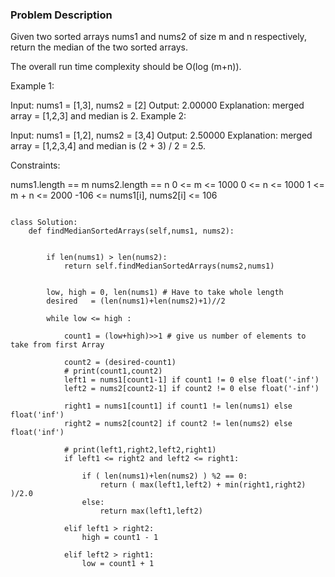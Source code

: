 ### Problem Description

Given two sorted arrays nums1 and nums2 of size m and n respectively, return the median of the two sorted arrays.

The overall run time complexity should be O(log (m+n)).

 

Example 1:

Input: nums1 = [1,3], nums2 = [2]
Output: 2.00000
Explanation: merged array = [1,2,3] and median is 2.
Example 2:

Input: nums1 = [1,2], nums2 = [3,4]
Output: 2.50000
Explanation: merged array = [1,2,3,4] and median is (2 + 3) / 2 = 2.5.
 

Constraints:

nums1.length == m
nums2.length == n
0 <= m <= 1000
0 <= n <= 1000
1 <= m + n <= 2000
-106 <= nums1[i], nums2[i] <= 106



```

class Solution:
    def findMedianSortedArrays(self,nums1, nums2):
      
        
        if len(nums1) > len(nums2):
            return self.findMedianSortedArrays(nums2,nums1)
            
        
        low, high = 0, len(nums1) # Have to take whole length 
        desired   = (len(nums1)+len(nums2)+1)//2
        
        while low <= high :
            
            count1 = (low+high)>>1 # give us number of elements to take from first Array
            
            count2 = (desired-count1)
            # print(count1,count2)
            left1 = nums1[count1-1] if count1 != 0 else float('-inf')
            left2 = nums2[count2-1] if count2 != 0 else float('-inf')
            
            right1 = nums1[count1] if count1 != len(nums1) else float('inf')
            right2 = nums2[count2] if count2 != len(nums2) else float('inf')
            
            # print(left1,right2,left2,right1)
            if left1 <= right2 and left2 <= right1:
                
                if ( len(nums1)+len(nums2) ) %2 == 0: 
                    return ( max(left1,left2) + min(right1,right2) )/2.0
                else:
                    return max(left1,left2)
            
            elif left1 > right2:
                high = count1 - 1
            
            elif left2 > right1:
                low = count1 + 1
                

```

